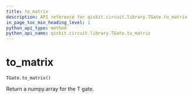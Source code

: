 ```yaml
---
title: to_matrix
description: API reference for qiskit.circuit.library.TGate.to_matrix
in_page_toc_min_heading_level: 1
python_api_type: method
python_api_name: qiskit.circuit.library.TGate.to_matrix
---
```


# to\_matrix

<span id="qiskit.circuit.library.TGate.to_matrix" />

`TGate.to_matrix()`

Return a numpy.array for the T gate.

